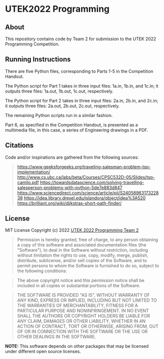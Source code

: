 # UTEK2022 Programming

## About
This repository contains code by Team 2 for submission to the UTEK 2022 Programming Competition.

## Running Instructions
There are five Python files, corresponding to Parts 1-5 in the Competition Handout.

The Python script for Part 1 takes in three input files: 1a.in, 1b.in, and 1c.in;
it outputs three files: 1a.out, 1b.out, 1c.out, respectively.

The Python script for Part 2 takes in three input files: 2a.in, 2b.in, and 2c.in;
it outputs three files: 2a.out, 2b.out, 2c.out, respectively.

The remaining Python scripts run in a similar fashion.

Part 6, as specified in the Competition Handout, is presented as a multimedia file, in this case, a series of Engineering drawings in a PDF.

## Citations
Code and/or inspirations are gathered from the following sources:
> https://www.geeksforgeeks.org/traveling-salesman-problem-tsp-implementation/
> http://www.cs.ubc.ca/labs/beta/Courses/CPSC532D-05/Slides/tsp-camilo.pdf
> https://towardsdatascience.com/solving-travelling-salesperson-problems-with-python-5de7e883d847
> https://www.sciencedirect.com/science/article/pii/S2405896317322838
> https://idea.library.drexel.edu/islandora/object/idea%3A520
> https://brilliant.org/wiki/dijkstras-short-path-finder/

## License
MIT License
Copyright (c) 2022 [UTEK 2022 Programming Team 2](https://github.com/macarl08)

> Permission is hereby granted, free of charge, to any person obtaining a copy
> of this software and associated documentation files (the "Software"), to deal
> in the Software without restriction, including without limitation the rights
> to use, copy, modify, merge, publish, distribute, sublicense, and/or sell
> copies of the Software, and to permit persons to whom the Software is
> furnished to do so, subject to the following conditions:

> The above copyright notice and this permission notice shall be included in all
> copies or substantial portions of the Software.

> THE SOFTWARE IS PROVIDED "AS IS", WITHOUT WARRANTY OF ANY KIND, EXPRESS OR
> IMPLIED, INCLUDING BUT NOT LIMITED TO THE WARRANTIES OF MERCHANTABILITY,
> FITNESS FOR A PARTICULAR PURPOSE AND NONINFRINGEMENT. IN NO EVENT SHALL THE
> AUTHORS OR COPYRIGHT HOLDERS BE LIABLE FOR ANY CLAIM, DAMAGES OR OTHER
> LIABILITY, WHETHER IN AN ACTION OF CONTRACT, TORT OR OTHERWISE, ARISING FROM,
> OUT OF OR IN CONNECTION WITH THE SOFTWARE OR THE USE OR OTHER DEALINGS IN THE
> SOFTWARE.

**NOTE:** This software depends on other packages that may be licensed under different open source licenses.
